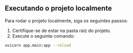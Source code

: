 ## Executando o projeto localmente

Para rodar o projeto localmente, siga os seguintes passos:

1. Certifique-se de estar na pasta raiz do projeto.
2. Execute o seguinte comando:

```bash
uvicorn app.main:app --reload
```